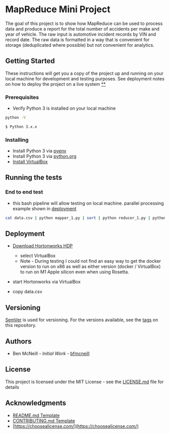 # MapReduce Mini Project

The goal of this project is to show how MapReduce can be used to process data and produce a report for the total number of accidents per make and year of vehicle.  The raw input is automotive incident records by VIN and record date.  The raw data is formatted in a way that is convenient for storage (deduplicated where possible) but not convenient for analytics.

## Getting Started

These instructions will get you a copy of the project up and running on your local machine for development and testing purposes.  See deployment notes on how to deploy the project on a live system [**](#deployment)

### Prerequisites

- Verify Python 3 is installed on your local machine

```bash
python -V

$ Python 3.x.x
```

### Installing
- Install Python 3 via [pyenv](https://github.com/pyenv/pyenv)
- Install Python 3 via [python.org](https://www.python.org/)
- [Install VirtualBox](https://www.virtualbox.org/wiki/Downloads)

## Running the tests

### End to end test

- this bash pipeline will allow testing on local machine. parallel processing example shown in [deployment](#deployment)

```bash
cat data.csv | python mapper_1.py | sort | python reducer_1.py | python mapper_2.py | sort | python reducer_2.py
```

## Deployment

- [Download Hortonworks HDP](https://www.cloudera.com/downloads/hortonworks-sandbox/hdp.html)
  - select VirtualBox
  - Note - During testing I could not find an easy way to get the docker version to run on x86 as well as either version (docker / VirtualBox) to run on M1 Apple silicon even when using Rosetta. 



- start Hortonworks via VirtualBox
- copy data.csv

## Versioning

[SemVer](https://semver.org/) is used for versioning. For the versions available, see the [tags](https://github.com/bfmcneill/hadoop-mini-project/tags) on this repository.

## Authors
 - Ben McNeill - *Initial Work* - [bfmcneill](https://github.com/bfmcneill)

## License

This project is licensed under the MIT License - see the [LICENSE.md](LICENSE.md) file for details



## Acknowledgments

- [README.md Template](https://gist.github.com/PurpleBooth/109311bb0361f32d87a2)
- [CONTRIBUTING.md Template](https://gist.github.com/PurpleBooth/b24679402957c63ec426)
- [https://choosealicense.com/](https://choosealicense.com/)